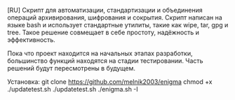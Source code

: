 [RU]
Скрипт для автоматизации, стандартизации и объединения операций архивирования, шифрования и сокрытия. Скрипт написан на языке bash и использует стандартные утилиты, такие как wipe, tar, gpg и tree. Такое решение совмещает в себе простоту, надёжность и эффективность.

Пока что проект находится на начальных этапах разработки, большинство функций находятся на стадии тестировании. Часть решений будут пересмотрены в будущем.

Установка:
git clone https://github.com/melnik2003/enigma
chmod +x ./updatetest.sh
./updatetest.sh
./enigma.sh -I